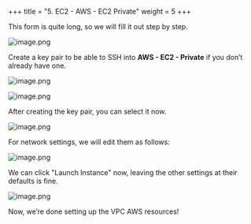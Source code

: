 +++
title = "5. EC2 - AWS - EC2 Private"
weight = 5
+++


This form is quite long, so we will fill it out step by step.


![image.png](/images/003-iii-setup-vpc-aws-resources/12-652507-image.png)


Create a key pair to be able to SSH into **AWS - EC2 - Private** if you don’t already have one.


![image.png](/images/003-iii-setup-vpc-aws-resources/12-331439-image.png)


![image.png](/images/003-iii-setup-vpc-aws-resources/12-259987-image.png)


After creating the key pair, you can select it now.


![image.png](/images/003-iii-setup-vpc-aws-resources/12-209325-image.png)


For network settings, we will edit them as follows:


![image.png](/images/003-iii-setup-vpc-aws-resources/12-273224-image.png)


We can click "Launch Instance" now, leaving the other settings at their defaults is fine.


![image.png](/images/003-iii-setup-vpc-aws-resources/12-200404-image.png)


Now, we’re done setting up the VPC AWS resources!



